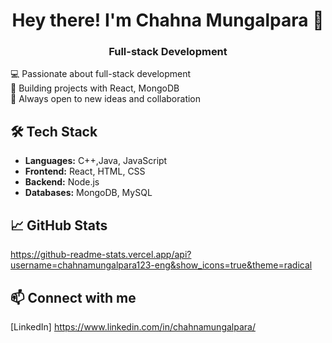 <h1 align="center">Hey there! I'm Chahna Mungalpara 👋</h1>
<h3 align="center">Full-stack Development</h3>

 
💻 Passionate about full-stack development  
🚀 Building projects with  React, MongoDB    
🌱 Always open to new ideas and collaboration


## 🛠️ Tech Stack
- **Languages:** C++,Java, JavaScript
- **Frontend:** React, HTML, CSS
- **Backend:** Node.js
- **Databases:** MongoDB, MySQL

## 📈 GitHub Stats

https://github-readme-stats.vercel.app/api?username=chahnamungalpara123-eng&show_icons=true&theme=radical

## 📫 Connect with me

[LinkedIn] https://www.linkedin.com/in/chahnamungalpara/
